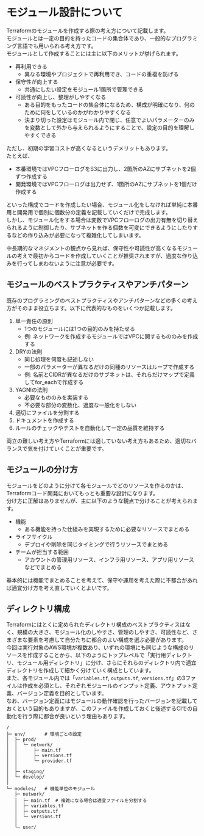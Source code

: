 # モジュール設計について

Terraformのモジュールを作成する際の考え方について記載します。  
モジュールとは一定の目的を持ったコードの集合体であり、一般的なプログラミング言語でも用いられる考え方です。  
モジュールとして作成することには主に以下のメリットが挙げられます。

- 再利用できる
    - 異なる環境やプロジェクトで再利用でき、コードの重複を防げる
- 保守性が向上する
    - 共通にしたい設定をモジュール1箇所で管理できる
- 可読性が向上し、整理がしやすくなる
    - ある目的をもったコードの集合体になるため、構成が明確になり、何のために何をしているのかがわかりやすくなる
    - 決まり切った設定はモジュール内で閉じ、任意でよいパラメーターのみを変数として外から与えられるようにすることで、設定の目的を理解しやすくできる

ただし、初期の学習コストが高くなるというデメリットもあります。  
たとえば、

- 本番環境ではVPCフローログをS3に出力し、2箇所のAZにサブネットを2個ずつ作成する
- 開発環境ではVPCフローログは出力せず、1箇所のAZにサブネットを1個だけ作成する

といった構成でコードを作成したい場合、モジュール化をしなければ単純に本番用と開発用で個別に個数分の定義を記載していくだけで完成します。  
しかし、モジュール化をする場合は変数でVPCフローログの出力有無を切り替えられるように制御したり、サブネットを作る個数を可変にできるようにしたりするなどの作り込みが必要になって複雑化してしまいます。

中長期的なマネジメントの観点から見れば、保守性や可読性が高くなるモジュールの考えで最初からコードを作成していくことが推奨されますが、過度な作り込みを行ってしまわないように注意が必要です。

## モジュールのベストプラクティスやアンチパターン

既存のプログラミングのベストプラクティスやアンチパターンなどの多くの考え方がそのまま役立ちます。以下に代表的なものをいくつか記載します。

1. 単一責任の原則
    - 1つのモジュールには1つの目的のみを持たせる
    - 例: ネットワークを作成するモジュールではVPCに関するもののみを作成する
2. DRYの法則
    - 同じ処理を何度も記述しない
    - 一部のパラメーターが異なるだけの同種のリソースはループで作成する
    - 例: 名前とCIDRが異なるだけのサブネットは、それらだけマップで定義してfor_eachで作成する
3. YAGNIの法則
    - 必要なもののみを実装する
    - 不必要な部分の変数化、過度な一般化をしない
4. 適切にファイルを分割する
5. ドキュメントを作成する
6. ルールのチェックやテストを自動化して一定の品質を維持する

両立の難しい考え方やTerraformには適していない考え方もあるため、適切なバランスで気を付けていくことが重要です。

## モジュールの分け方

モジュールをどのように分けて各モジュールでどのリソースを作るのかは、Terraformコード開発においてもっとも重要な設計になります。  
分け方に正解はありませんが、主に以下のような観点で分けることが考えられます。

- 機能
    - ある機能を持った仕組みを実現するために必要なリソースでまとめる
- ライフサイクル
    - デプロイや削除を同じタイミングで行うリソースでまとめる
- チームが担当する範囲
    - アカウントの管理用リソース、インフラ用リソース、アプリ用リソースなどでまとめる

基本的には機能でまとめることを考えて、保守や運用を考えた際に不都合があれば適宜分け方を考え直していくとよいです。

## ディレクトリ構成

Terraformにはとくに定められたディレクトリ構成のベストプラクティスはなく、規模の大きさ、モジュール化のしやすさ、管理のしやすさ、可読性など、さまざまな要素を考慮して自分たちに都合のよい構成を選ぶ必要があります。  
今回は実行対象のAWS環境が複数あり、いずれの環境にも同じような構成のリソースを作成することから、以下のようにトップレベルで「実行用ディレクトリ、モジュール用ディレクトリ」に分け、さらにそれらのディレクトリ内で適宜ディレクトリを作成して細かく分けていく構成としています。  
また、各モジュール内では「`variables.tf`, `outputs.tf`, `versions.tf`」の3ファイルは作成を必須とし、それぞれモジュールのインプット定義、アウトプット定義、バージョン定義を目的としています。  
なお、バージョン定義にはモジュールの動作確認を行ったバージョンを記載しておくという目的もありますが、このファイルを作成しておくと後述するCIでの自動化を行う際に都合が良いという理由もあります。

```text
/
├─ env/       # 環境ごとの設定
│  ├─ prod/
│  │  └─ network/
│  │      ├─ main.tf
│  │      ├─ versions.tf
│  │      └─ provider.tf
│  │
│  ├─ staging/
│  └─ develop/
│
└─ modules/   # 機能単位のモジュール
   ├─ network/
   │  ├─ main.tf  # 複雑になる場合は適宜ファイルを分割する
   │  ├─ variables.tf
   │  ├─ outputs.tf
   │  └─ versions.tf
   │
   └─ user/
```

